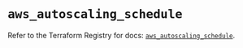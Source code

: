 # `aws_autoscaling_schedule`

Refer to the Terraform Registry for docs: [`aws_autoscaling_schedule`](https://registry.terraform.io/providers/hashicorp/aws/5.74.0/docs/resources/autoscaling_schedule).
